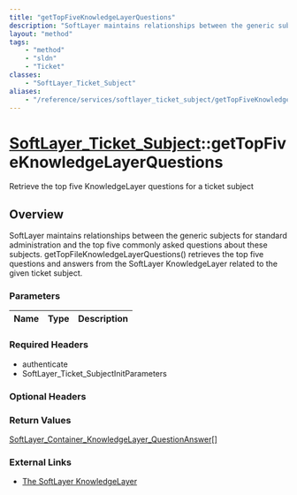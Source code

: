 ```yaml
---
title: "getTopFiveKnowledgeLayerQuestions"
description: "SoftLayer maintains relationships between the generic subjects for standard administration and the top five commonly ask... "
layout: "method"
tags:
    - "method"
    - "sldn"
    - "Ticket"
classes:
    - "SoftLayer_Ticket_Subject"
aliases:
    - "/reference/services/softlayer_ticket_subject/getTopFiveKnowledgeLayerQuestions"
---
```

# [SoftLayer_Ticket_Subject](/reference/services/SoftLayer_Ticket_Subject)::getTopFiveKnowledgeLayerQuestions

Retrieve the top five KnowledgeLayer questions for a ticket subject


## Overview 
SoftLayer maintains relationships between the generic subjects for standard administration and the top five commonly asked questions about these subjects. getTopFileKnowledgeLayerQuestions() retrieves the top five questions and answers from the SoftLayer KnowledgeLayer related to the given ticket subject. 

### Parameters 
|Name | Type | Description |
| --- | --- | --- |


### Required Headers
* authenticate
* SoftLayer_Ticket_SubjectInitParameters

### Optional Headers

### Return Values
<a href='/reference/datatypes/SoftLayer_Container_KnowledgeLayer_QuestionAnswer'>SoftLayer_Container_KnowledgeLayer_QuestionAnswer[] </a>

### External Links


* [The SoftLayer KnowledgeLayer](http://knowledgelayer.softlayer.com/)


